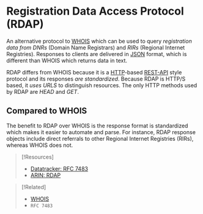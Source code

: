 
# Registration Data Access Protocol (RDAP)
An alternative protocol to [WHOIS](WHOIS.md) which can be used to query *registration data from DNRs* (Domain Name Registrars) and *RIRs* (Regional Internet Registries). Responses to clients are delivered in [JSON](/coding/data-structures/JSON) format, which is different than WHOIS which returns data in text.

RDAP differs from WHOIS because it is a [HTTP](../../www/HTTP.md)-based [REST-API](../../coding/APIs/REST-API.md) style protocol and its responses *are standardized*. Because RDAP is HTTP/S based, it *uses URLS* to distinguish resources. The only HTTP methods used by RDAP are *HEAD* and *GET*.
## Compared to WHOIS
The benefit to RDAP over WHOIS is the response format is standardized which makes it easier to automate and parse. For instance, RDAP response objects include direct referrals to other Regional Internet Registries (RIRs), whereas WHOIS does not.

> [!Resources]
> - [Datatracker: RFC 7483](https://datatracker.ietf.org/doc/rfc7483/)
> - [ARIN: RDAP](https://www.arin.net/resources/registry/whois/rdap/)

> [!Related]
> - [WHOIS](WHOIS.md)
> - `RFC 7483`

